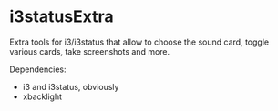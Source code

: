 # i3statusExtra
Extra tools for i3/i3status that allow to choose the sound card, toggle various cards, take screenshots and more.

Dependencies:
- i3 and i3status, obviously
- xbacklight

